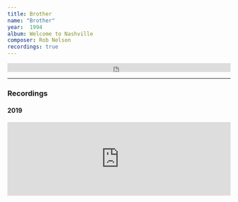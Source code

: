 ```yaml
---
title: Brother
name: "Brother"
year:  1994
album: Welcome to Nashville
composer: Rob Nelson
recordings: true
---
```

<iframe width="100%" height="20" scrolling="no" frameborder="no" allow="autoplay" src="https://w.soundcloud.com/player/?url=https%3A//api.soundcloud.com/tracks/507660534&color=%23ff5500&inverse=false&auto_play=false&show_user=true"></iframe>

<hr/>
<h3>Recordings</h3>

<h4>2019</h4>
<iframe width="100%" height="166" scrolling="no" frameborder="no" allow="autoplay" src="https://w.soundcloud.com/player/?url=https%3A//api.soundcloud.com/tracks/507660534&color=%23ff5500&auto_play=false&hide_related=false&show_comments=true&show_user=true&show_reposts=false&show_teaser=true"></iframe>

